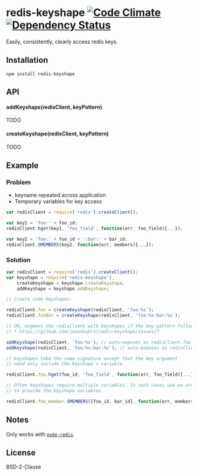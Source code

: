 # redis-keyshape [![Code Climate](https://codeclimate.com/github/jasonkuhrt/redis-keyshape.png)](https://codeclimate.com/github/jasonkuhrt/redis-keyshape) [![Dependency Status](https://gemnasium.com/jasonkuhrt/redis-keyshape.png)](https://gemnasium.com/jasonkuhrt/redis-keyshape)

Easily, consistently, clearly access redis keys.


## Installation
```
npm install redis-keyshape
```


## API

#### addKeyshape(redisClient, keyPattern)
  TODO

#### createKeyshape(redisClient, keyPattern)
  TODO


## Example

### Problem
- keyname repeated across application
- Temporary variables for key access

```js
var redisClient = require('redis').createClient();

var key1 = 'foo:' + foo_id;
redisClient.hget(key1, 'foo_field', function(err, foo_field){...});

var key2 = 'foo:' + foo_id + ':bar:' + bar_id;
redisClient.SMEMBERS(key2, function(err, members){...});
```

### Solution

```js
var redisClient = require('redis').createClient();
var keyshape = require('redis-keyshape'),
    createKeyshape = keyshape.createKeyshape,
    addKeyshape = keyshape.addKeyshape;

// Create some keyshapes.

redisClient.foo = createKeyshape(redisClient, 'foo:%s');
redisClient.fooBar = createKeyshape(redisClient, 'foo:%s:bar:%s');

// OR, augment the redisClient with keyshapes if the key pattern follows convention*.
// * https://github.com/jasonkuhrt/redis-keyshape/issues/7

addKeyshape(redisClient, 'foo:%s'); // auto-exposes as redisClient.foo
addKeyshape(redisClient, 'foo:%s:bar:%s'); // auto-exposes as redisClient.foo_bar

// Keyshapes take the same signature except that the key argument
// need only include the keyshape's variable.

redisClient.foo.hget(foo_id, 'foo_field', function(err, foo_field){...})

// Often keyshapes require multiple variables. In such cases use an array
// to provide the keyshape variables.

redisClient.foo_member.SMEMBERS([foo_id, bar_id], function(err, members){...})
```

## Notes

Only works with [`node-redis`](https://github.com/mranney/node_redis).


## License

  BSD-2-Clause
